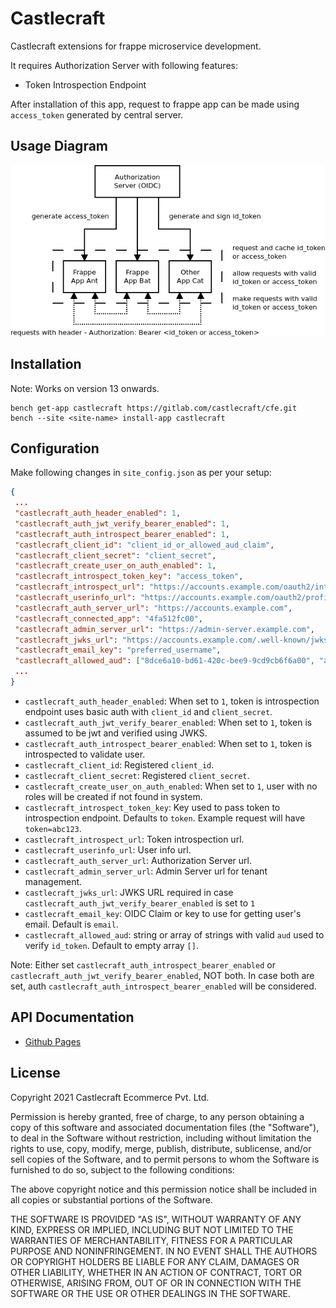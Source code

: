 # Castlecraft

Castlecraft extensions for frappe microservice development.

It requires Authorization Server with following features:

- Token Introspection Endpoint

After installation of this app, request to frappe app can be made using `access_token` generated by central server.

## Usage Diagram

![Usage Diagram](diagrams/diagram.png)

## Installation

Note: Works on version 13 onwards.

```shell
bench get-app castlecraft https://gitlab.com/castlecraft/cfe.git
bench --site <site-name> install-app castlecraft
```

## Configuration

Make following changes in `site_config.json` as per your setup:

```json
{
 ...
 "castlecraft_auth_header_enabled": 1,
 "castlecraft_auth_jwt_verify_bearer_enabled": 1,
 "castlecraft_auth_introspect_bearer_enabled": 1,
 "castlecraft_client_id": "client_id_or_allowed_aud_claim",
 "castlecraft_client_secret": "client_secret",
 "castlecraft_create_user_on_auth_enabled": 1,
 "castlecraft_introspect_token_key": "access_token",
 "castlecraft_introspect_url": "https://accounts.example.com/oauth2/introspection",
 "castlecraft_userinfo_url": "https://accounts.example.com/oauth2/profile",
 "castlecraft_auth_server_url": "https://accounts.example.com",
 "castlecraft_connected_app": "4fa512fc00",
 "castlecraft_admin_server_url": "https://admin-server.example.com",
 "castlecraft_jwks_url": "https://accounts.example.com/.well-known/jwks",
 "castlecraft_email_key": "preferred_username",
 "castlecraft_allowed_aud": ["8dce6a10-bd61-420c-bee9-9cd9cb6f6a00", "abe31e1c-c6d0-4415-8aa9-ca674685fa00"],
 ...
}
```

- `castlecraft_auth_header_enabled`: When set to `1`, token is introspection endpoint uses basic auth with `client_id` and `client_secret`.
- `castlecraft_auth_jwt_verify_bearer_enabled`: When set to `1`, token is assumed to be jwt and verified using JWKS.
- `castlecraft_auth_introspect_bearer_enabled`: When set to `1`, token is introspected to validate user.
- `castlecraft_client_id`: Registered `client_id`.
- `castlecraft_client_secret`: Registered `client_secret`.
- `castlecraft_create_user_on_auth_enabled`: When set to `1`, user with no roles will be created if not found in system.
- `castlecraft_introspect_token_key`: Key used to pass token to introspection endpoint. Defaults to `token`. Example request will have `token=abc123`.
- `castlecraft_introspect_url`: Token introspection url.
- `castlecraft_userinfo_url`: User info url.
- `castlecraft_auth_server_url`: Authorization Server url.
- `castlecraft_admin_server_url`: Admin Server url for tenant management.
- `castlecraft_jwks_url`: JWKS URL required in case `castlecraft_auth_jwt_verify_bearer_enabled` is set to `1`
- `castlecraft_email_key`: OIDC Claim or key to use for getting user's email. Default is `email`.
- `castlecraft_allowed_aud`: string or array of strings with valid `aud` used to verify `id_token`. Default to empty array `[]`.

Note: Either set `castlecraft_auth_introspect_bearer_enabled` or `castlecraft_auth_jwt_verify_bearer_enabled`, NOT both. In case both are set, auth `castlecraft_auth_introspect_bearer_enabled` will be considered.

## API Documentation

- [Github Pages](http://castlecraft.github.io/cfe)

## License

Copyright 2021 Castlecraft Ecommerce Pvt. Ltd.

Permission is hereby granted, free of charge, to any person obtaining a copy of this software and associated documentation files (the "Software"), to deal in the Software without restriction, including without limitation the rights to use, copy, modify, merge, publish, distribute, sublicense, and/or sell copies of the Software, and to permit persons to whom the Software is furnished to do so, subject to the following conditions:

The above copyright notice and this permission notice shall be included in all copies or substantial portions of the Software.

THE SOFTWARE IS PROVIDED "AS IS", WITHOUT WARRANTY OF ANY KIND, EXPRESS OR IMPLIED, INCLUDING BUT NOT LIMITED TO THE WARRANTIES OF MERCHANTABILITY, FITNESS FOR A PARTICULAR PURPOSE AND NONINFRINGEMENT. IN NO EVENT SHALL THE AUTHORS OR COPYRIGHT HOLDERS BE LIABLE FOR ANY CLAIM, DAMAGES OR OTHER LIABILITY, WHETHER IN AN ACTION OF CONTRACT, TORT OR OTHERWISE, ARISING FROM, OUT OF OR IN CONNECTION WITH THE SOFTWARE OR THE USE OR OTHER DEALINGS IN THE SOFTWARE.
